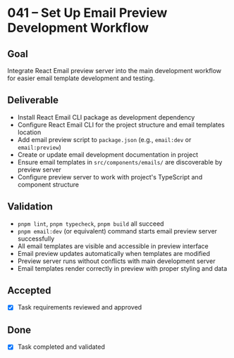 # 041 – Set Up Email Preview Development Workflow

## Goal

Integrate React Email preview server into the main development workflow for easier email template development and testing.

## Deliverable

- Install React Email CLI package as development dependency
- Configure React Email CLI for the project structure and email templates location
- Add email preview script to `package.json` (e.g., `email:dev` or `email:preview`)
- Create or update email development documentation in project
- Ensure email templates in `src/components/emails/` are discoverable by preview server
- Configure preview server to work with project's TypeScript and component structure

## Validation

- `pnpm lint`, `pnpm typecheck`, `pnpm build` all succeed
- `pnpm email:dev` (or equivalent) command starts email preview server successfully
- All email templates are visible and accessible in preview interface
- Email preview updates automatically when templates are modified
- Preview server runs without conflicts with main development server
- Email templates render correctly in preview with proper styling and data

## Accepted

- [x] Task requirements reviewed and approved

## Done

- [x] Task completed and validated
